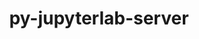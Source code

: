 ---
title: "py-jupyterlab-server"
layout: cache
categories: [package, develop]
meta: {"versions": ["2.10.3"], "compilers": ["gcc@7.5.0"]}
spec_files: 
 - spec-0.json
 - spec-1.json
spec_names:
 - 'py-jupyterlab-server@2.10.3%gcc@7.5.0 arch=linux-ubuntu18.04-x86_64 ^berkeley-db@18.1.40%gcc@7.5.0+cxx~docs+stl patches=b231fcc arch=linux-ubuntu18.04-x86_64 ^bzip2@1.0.8%gcc@7.5.0~debug~pic+shared arch=linux-ubuntu18.04-x86_64 ^diffutils@3.8%gcc@7.5.0 arch=linux-ubuntu18.04-x86_64 ^expat@2.4.8%gcc@7.5.0+libbsd arch=linux-ubuntu18.04-x86_64 ^gdbm@1.19%gcc@7.5.0 arch=linux-ubuntu18.04-x86_64 ^gettext@0.21%gcc@7.5.0+bzip2+curses+git~libunistring+libxml2+tar+xz arch=linux-ubuntu18.04-x86_64 ^libbsd@0.11.5%gcc@7.5.0 arch=linux-ubuntu18.04-x86_64 ^libffi@3.4.2%gcc@7.5.0 arch=linux-ubuntu18.04-x86_64 ^libiconv@1.16%gcc@7.5.0 libs=shared,static arch=linux-ubuntu18.04-x86_64 ^libmd@1.0.4%gcc@7.5.0 arch=linux-ubuntu18.04-x86_64 ^libsodium@1.0.18%gcc@7.5.0 arch=linux-ubuntu18.04-x86_64 ^libxml2@2.9.13%gcc@7.5.0~python arch=linux-ubuntu18.04-x86_64 ^libzmq@4.3.4%gcc@7.5.0~docs~drafts+libbsd+libsodium arch=linux-ubuntu18.04-x86_64 ^ncurses@6.2%gcc@7.5.0~symlinks+termlib abi=none arch=linux-ubuntu18.04-x86_64 ^openssl@1.1.1o%gcc@7.5.0~docs~shared certs=system arch=linux-ubuntu18.04-x86_64 ^perl@5.34.1%gcc@7.5.0+cpanm+shared+threads arch=linux-ubuntu18.04-x86_64 ^pigz@2.7%gcc@7.5.0 arch=linux-ubuntu18.04-x86_64 ^pkgconf@1.8.0%gcc@7.5.0 arch=linux-ubuntu18.04-x86_64 ^py-anyio@3.5.0%gcc@7.5.0 arch=linux-ubuntu18.04-x86_64 ^py-argon2-cffi@21.3.0%gcc@7.5.0 arch=linux-ubuntu18.04-x86_64 ^py-argon2-cffi-bindings@21.2.0%gcc@7.5.0 arch=linux-ubuntu18.04-x86_64 ^py-attrs@21.4.0%gcc@7.5.0 arch=linux-ubuntu18.04-x86_64 ^py-babel@2.9.1%gcc@7.5.0 arch=linux-ubuntu18.04-x86_64 ^py-bleach@4.1.0%gcc@7.5.0 arch=linux-ubuntu18.04-x86_64 ^py-certifi@2021.10.8%gcc@7.5.0 arch=linux-ubuntu18.04-x86_64 ^py-cffi@1.15.0%gcc@7.5.0 arch=linux-ubuntu18.04-x86_64 ^py-charset-normalizer@2.0.12%gcc@7.5.0 arch=linux-ubuntu18.04-x86_64 ^py-cython@0.29.30%gcc@7.5.0 arch=linux-ubuntu18.04-x86_64 ^py-defusedxml@0.7.1%gcc@7.5.0 arch=linux-ubuntu18.04-x86_64 ^py-deprecation@2.1.0%gcc@7.5.0 arch=linux-ubuntu18.04-x86_64 ^py-entrypoints@0.4%gcc@7.5.0 arch=linux-ubuntu18.04-x86_64 ^py-flit-core@3.6.0%gcc@7.5.0 arch=linux-ubuntu18.04-x86_64 ^py-gevent@1.5.0%gcc@7.5.0 arch=linux-ubuntu18.04-x86_64 ^py-greenlet@1.1.2%gcc@7.5.0 arch=linux-ubuntu18.04-x86_64 ^py-idna@3.3%gcc@7.5.0 arch=linux-ubuntu18.04-x86_64 ^py-importlib-resources@5.3.0%gcc@7.5.0 arch=linux-ubuntu18.04-x86_64 ^py-ipython-genutils@0.2.0%gcc@7.5.0 arch=linux-ubuntu18.04-x86_64 ^py-jinja2@3.0.3%gcc@7.5.0~i18n arch=linux-ubuntu18.04-x86_64 ^py-json5@0.9.6%gcc@7.5.0 arch=linux-ubuntu18.04-x86_64 ^py-jsonschema@4.4.0%gcc@7.5.0 arch=linux-ubuntu18.04-x86_64 ^py-jupyter-client@7.1.2%gcc@7.5.0 arch=linux-ubuntu18.04-x86_64 ^py-jupyter-core@4.9.2%gcc@7.5.0 arch=linux-ubuntu18.04-x86_64 ^py-jupyter-packaging11@0.11.1%gcc@7.5.0 arch=linux-ubuntu18.04-x86_64 ^py-jupyter-server@1.13.5%gcc@7.5.0 arch=linux-ubuntu18.04-x86_64 ^py-jupyterlab-pygments@0.1.2%gcc@7.5.0 arch=linux-ubuntu18.04-x86_64 ^py-markupsafe@2.0.1%gcc@7.5.0 arch=linux-ubuntu18.04-x86_64 ^py-mistune@0.8.4%gcc@7.5.0 arch=linux-ubuntu18.04-x86_64 ^py-nbclient@0.5.5%gcc@7.5.0 arch=linux-ubuntu18.04-x86_64 ^py-nbconvert@6.4.2%gcc@7.5.0+serve arch=linux-ubuntu18.04-x86_64 ^py-nbformat@5.1.3%gcc@7.5.0 arch=linux-ubuntu18.04-x86_64 ^py-nest-asyncio@1.5.4%gcc@7.5.0 arch=linux-ubuntu18.04-x86_64 ^py-packaging@21.3%gcc@7.5.0 arch=linux-ubuntu18.04-x86_64 ^py-pandocfilters@1.5.0%gcc@7.5.0 arch=linux-ubuntu18.04-x86_64 ^py-pip@21.3.1%gcc@7.5.0 arch=linux-ubuntu18.04-x86_64 ^py-poetry-core@1.0.8%gcc@7.5.0 arch=linux-ubuntu18.04-x86_64 ^py-prometheus-client@0.12.0%gcc@7.5.0~twisted arch=linux-ubuntu18.04-x86_64 ^py-ptyprocess@0.7.0%gcc@7.5.0 arch=linux-ubuntu18.04-x86_64 ^py-py@1.11.0%gcc@7.5.0 arch=linux-ubuntu18.04-x86_64 ^py-pycparser@2.20%gcc@7.5.0 arch=linux-ubuntu18.04-x86_64 ^py-pygments@2.10.0%gcc@7.5.0 arch=linux-ubuntu18.04-x86_64 ^py-pyparsing@3.0.6%gcc@7.5.0 arch=linux-ubuntu18.04-x86_64 ^py-pyrsistent@0.18.0%gcc@7.5.0 arch=linux-ubuntu18.04-x86_64 ^py-python-dateutil@2.8.2%gcc@7.5.0 arch=linux-ubuntu18.04-x86_64 ^py-pytz@2021.3%gcc@7.5.0 arch=linux-ubuntu18.04-x86_64 ^py-pyzmq@22.3.0%gcc@7.5.0 arch=linux-ubuntu18.04-x86_64 ^py-requests@2.26.0%gcc@7.5.0~socks arch=linux-ubuntu18.04-x86_64 ^py-send2trash@1.8.0%gcc@7.5.0 arch=linux-ubuntu18.04-x86_64 ^py-setuptools@59.4.0%gcc@7.5.0 arch=linux-ubuntu18.04-x86_64 ^py-setuptools-scm@6.3.2%gcc@7.5.0+toml arch=linux-ubuntu18.04-x86_64 ^py-six@1.16.0%gcc@7.5.0 arch=linux-ubuntu18.04-x86_64 ^py-sniffio@1.2.0%gcc@7.5.0 arch=linux-ubuntu18.04-x86_64 ^py-terminado@0.12.1%gcc@7.5.0 arch=linux-ubuntu18.04-x86_64 ^py-testpath@0.6.0%gcc@7.5.0 arch=linux-ubuntu18.04-x86_64 ^py-tomli@1.2.2%gcc@7.5.0 arch=linux-ubuntu18.04-x86_64 ^py-tomlkit@0.7.2%gcc@7.5.0 arch=linux-ubuntu18.04-x86_64 ^py-tornado@6.1%gcc@7.5.0 arch=linux-ubuntu18.04-x86_64 ^py-traitlets@5.1.1%gcc@7.5.0 arch=linux-ubuntu18.04-x86_64 ^py-urllib3@1.26.6%gcc@7.5.0~brotli~secure~socks arch=linux-ubuntu18.04-x86_64 ^py-webencodings@0.5.1%gcc@7.5.0 arch=linux-ubuntu18.04-x86_64 ^py-websocket-client@1.2.1%gcc@7.5.0 arch=linux-ubuntu18.04-x86_64 ^py-wheel@0.37.0%gcc@7.5.0 arch=linux-ubuntu18.04-x86_64 ^py-zipp@3.6.0%gcc@7.5.0 arch=linux-ubuntu18.04-x86_64 ^python@3.8.13%gcc@7.5.0+bz2+ctypes+dbm~debug+ensurepip+libxml2+lzma~nis~optimizations+pic+pyexpat+pythoncmd+readline+shared+sqlite3+ssl~tix~tkinter~ucs4+uuid+zlib patches=0d98e93,4c24573,f2fd060 arch=linux-ubuntu18.04-x86_64 ^readline@8.1%gcc@7.5.0 arch=linux-ubuntu18.04-x86_64 ^sqlite@3.38.5%gcc@7.5.0+column_metadata+dynamic_extensions+fts~functions+rtree arch=linux-ubuntu18.04-x86_64 ^tar@1.34%gcc@7.5.0 zip=pigz arch=linux-ubuntu18.04-x86_64 ^util-linux-uuid@2.37.4%gcc@7.5.0 arch=linux-ubuntu18.04-x86_64 ^xz@5.2.5%gcc@7.5.0+pic libs=shared,static arch=linux-ubuntu18.04-x86_64 ^zlib@1.2.12%gcc@7.5.0+optimize+pic+shared patches=0d38234 arch=linux-ubuntu18.04-x86_64 ^zstd@1.5.2%gcc@7.5.0+programs compression=none libs=shared,static arch=linux-ubuntu18.04-x86_64'
 - 'py-jupyterlab-server@2.10.3%gcc@7.5.0 arch=linux-ubuntu18.04-x86_64 ^berkeley-db@18.1.40%gcc@7.5.0+cxx~docs+stl patches=b231fcc arch=linux-ubuntu18.04-x86_64 ^bzip2@1.0.8%gcc@7.5.0~debug~pic+shared arch=linux-ubuntu18.04-x86_64 ^diffutils@3.8%gcc@7.5.0 arch=linux-ubuntu18.04-x86_64 ^expat@2.4.8%gcc@7.5.0+libbsd arch=linux-ubuntu18.04-x86_64 ^gdbm@1.19%gcc@7.5.0 arch=linux-ubuntu18.04-x86_64 ^gettext@0.21%gcc@7.5.0+bzip2+curses+git~libunistring+libxml2+tar+xz arch=linux-ubuntu18.04-x86_64 ^libbsd@0.11.5%gcc@7.5.0 arch=linux-ubuntu18.04-x86_64 ^libffi@3.4.2%gcc@7.5.0 arch=linux-ubuntu18.04-x86_64 ^libiconv@1.16%gcc@7.5.0 libs=shared,static arch=linux-ubuntu18.04-x86_64 ^libmd@1.0.4%gcc@7.5.0 arch=linux-ubuntu18.04-x86_64 ^libsodium@1.0.18%gcc@7.5.0 arch=linux-ubuntu18.04-x86_64 ^libxml2@2.9.13%gcc@7.5.0~python arch=linux-ubuntu18.04-x86_64 ^libzmq@4.3.4%gcc@7.5.0~docs~drafts+libbsd+libsodium arch=linux-ubuntu18.04-x86_64 ^ncurses@6.2%gcc@7.5.0~symlinks+termlib abi=none arch=linux-ubuntu18.04-x86_64 ^openssl@1.1.1o%gcc@7.5.0~docs~shared certs=system arch=linux-ubuntu18.04-x86_64 ^perl@5.34.1%gcc@7.5.0+cpanm+shared+threads arch=linux-ubuntu18.04-x86_64 ^pigz@2.7%gcc@7.5.0 arch=linux-ubuntu18.04-x86_64 ^pkgconf@1.8.0%gcc@7.5.0 arch=linux-ubuntu18.04-x86_64 ^py-anyio@3.5.0%gcc@7.5.0 arch=linux-ubuntu18.04-x86_64 ^py-argon2-cffi@21.3.0%gcc@7.5.0 arch=linux-ubuntu18.04-x86_64 ^py-argon2-cffi-bindings@21.2.0%gcc@7.5.0 arch=linux-ubuntu18.04-x86_64 ^py-attrs@21.4.0%gcc@7.5.0 arch=linux-ubuntu18.04-x86_64 ^py-babel@2.9.1%gcc@7.5.0 arch=linux-ubuntu18.04-x86_64 ^py-bleach@4.1.0%gcc@7.5.0 arch=linux-ubuntu18.04-x86_64 ^py-certifi@2021.10.8%gcc@7.5.0 arch=linux-ubuntu18.04-x86_64 ^py-cffi@1.15.0%gcc@7.5.0 arch=linux-ubuntu18.04-x86_64 ^py-charset-normalizer@2.0.12%gcc@7.5.0 arch=linux-ubuntu18.04-x86_64 ^py-cython@0.29.30%gcc@7.5.0 arch=linux-ubuntu18.04-x86_64 ^py-defusedxml@0.7.1%gcc@7.5.0 arch=linux-ubuntu18.04-x86_64 ^py-deprecation@2.1.0%gcc@7.5.0 arch=linux-ubuntu18.04-x86_64 ^py-entrypoints@0.4%gcc@7.5.0 arch=linux-ubuntu18.04-x86_64 ^py-flit-core@3.6.0%gcc@7.5.0 arch=linux-ubuntu18.04-x86_64 ^py-gevent@1.5.0%gcc@7.5.0 arch=linux-ubuntu18.04-x86_64 ^py-greenlet@1.1.2%gcc@7.5.0 arch=linux-ubuntu18.04-x86_64 ^py-idna@3.3%gcc@7.5.0 arch=linux-ubuntu18.04-x86_64 ^py-importlib-metadata@1.7.0%gcc@7.5.0 arch=linux-ubuntu18.04-x86_64 ^py-importlib-resources@5.3.0%gcc@7.5.0 arch=linux-ubuntu18.04-x86_64 ^py-ipython-genutils@0.2.0%gcc@7.5.0 arch=linux-ubuntu18.04-x86_64 ^py-jinja2@3.0.3%gcc@7.5.0~i18n arch=linux-ubuntu18.04-x86_64 ^py-json5@0.9.6%gcc@7.5.0 arch=linux-ubuntu18.04-x86_64 ^py-jsonschema@4.4.0%gcc@7.5.0 arch=linux-ubuntu18.04-x86_64 ^py-jupyter-client@7.1.2%gcc@7.5.0 arch=linux-ubuntu18.04-x86_64 ^py-jupyter-core@4.9.2%gcc@7.5.0 arch=linux-ubuntu18.04-x86_64 ^py-jupyter-packaging11@0.11.1%gcc@7.5.0 arch=linux-ubuntu18.04-x86_64 ^py-jupyter-server@1.13.5%gcc@7.5.0 arch=linux-ubuntu18.04-x86_64 ^py-jupyterlab-pygments@0.1.2%gcc@7.5.0 arch=linux-ubuntu18.04-x86_64 ^py-markupsafe@2.0.1%gcc@7.5.0 arch=linux-ubuntu18.04-x86_64 ^py-mistune@0.8.4%gcc@7.5.0 arch=linux-ubuntu18.04-x86_64 ^py-nbclient@0.5.5%gcc@7.5.0 arch=linux-ubuntu18.04-x86_64 ^py-nbconvert@6.4.2%gcc@7.5.0+serve arch=linux-ubuntu18.04-x86_64 ^py-nbformat@5.1.3%gcc@7.5.0 arch=linux-ubuntu18.04-x86_64 ^py-nest-asyncio@1.5.4%gcc@7.5.0 arch=linux-ubuntu18.04-x86_64 ^py-packaging@21.3%gcc@7.5.0 arch=linux-ubuntu18.04-x86_64 ^py-pandocfilters@1.5.0%gcc@7.5.0 arch=linux-ubuntu18.04-x86_64 ^py-pip@21.3.1%gcc@7.5.0 arch=linux-ubuntu18.04-x86_64 ^py-poetry-core@1.0.8%gcc@7.5.0 arch=linux-ubuntu18.04-x86_64 ^py-prometheus-client@0.12.0%gcc@7.5.0~twisted arch=linux-ubuntu18.04-x86_64 ^py-ptyprocess@0.7.0%gcc@7.5.0 arch=linux-ubuntu18.04-x86_64 ^py-py@1.11.0%gcc@7.5.0 arch=linux-ubuntu18.04-x86_64 ^py-pycparser@2.20%gcc@7.5.0 arch=linux-ubuntu18.04-x86_64 ^py-pygments@2.10.0%gcc@7.5.0 arch=linux-ubuntu18.04-x86_64 ^py-pyparsing@3.0.6%gcc@7.5.0 arch=linux-ubuntu18.04-x86_64 ^py-pyrsistent@0.18.0%gcc@7.5.0 arch=linux-ubuntu18.04-x86_64 ^py-python-dateutil@2.8.2%gcc@7.5.0 arch=linux-ubuntu18.04-x86_64 ^py-pytz@2021.3%gcc@7.5.0 arch=linux-ubuntu18.04-x86_64 ^py-pyzmq@22.3.0%gcc@7.5.0 arch=linux-ubuntu18.04-x86_64 ^py-requests@2.26.0%gcc@7.5.0~socks arch=linux-ubuntu18.04-x86_64 ^py-send2trash@1.8.0%gcc@7.5.0 arch=linux-ubuntu18.04-x86_64 ^py-setuptools@59.4.0%gcc@7.5.0 arch=linux-ubuntu18.04-x86_64 ^py-setuptools-scm@6.3.2%gcc@7.5.0+toml arch=linux-ubuntu18.04-x86_64 ^py-six@1.16.0%gcc@7.5.0 arch=linux-ubuntu18.04-x86_64 ^py-sniffio@1.2.0%gcc@7.5.0 arch=linux-ubuntu18.04-x86_64 ^py-terminado@0.12.1%gcc@7.5.0 arch=linux-ubuntu18.04-x86_64 ^py-testpath@0.6.0%gcc@7.5.0 arch=linux-ubuntu18.04-x86_64 ^py-tomli@1.2.2%gcc@7.5.0 arch=linux-ubuntu18.04-x86_64 ^py-tomlkit@0.7.2%gcc@7.5.0 arch=linux-ubuntu18.04-x86_64 ^py-tornado@6.1%gcc@7.5.0 arch=linux-ubuntu18.04-x86_64 ^py-traitlets@5.1.1%gcc@7.5.0 arch=linux-ubuntu18.04-x86_64 ^py-typing-extensions@4.1.1%gcc@7.5.0 arch=linux-ubuntu18.04-x86_64 ^py-urllib3@1.26.6%gcc@7.5.0~brotli~secure~socks arch=linux-ubuntu18.04-x86_64 ^py-webencodings@0.5.1%gcc@7.5.0 arch=linux-ubuntu18.04-x86_64 ^py-websocket-client@1.2.1%gcc@7.5.0 arch=linux-ubuntu18.04-x86_64 ^py-wheel@0.37.0%gcc@7.5.0 arch=linux-ubuntu18.04-x86_64 ^py-zipp@3.6.0%gcc@7.5.0 arch=linux-ubuntu18.04-x86_64 ^python@3.7.13%gcc@7.5.0+bz2+ctypes+dbm~debug+ensurepip+libxml2+lzma~nis~optimizations+pic+pyexpat+pythoncmd+readline+shared+sqlite3+ssl~tix~tkinter~ucs4+uuid+zlib patches=0d98e93,f2fd060 arch=linux-ubuntu18.04-x86_64 ^readline@8.1%gcc@7.5.0 arch=linux-ubuntu18.04-x86_64 ^sqlite@3.38.5%gcc@7.5.0+column_metadata+dynamic_extensions+fts~functions+rtree arch=linux-ubuntu18.04-x86_64 ^tar@1.34%gcc@7.5.0 zip=pigz arch=linux-ubuntu18.04-x86_64 ^util-linux-uuid@2.37.4%gcc@7.5.0 arch=linux-ubuntu18.04-x86_64 ^xz@5.2.5%gcc@7.5.0~pic libs=shared,static arch=linux-ubuntu18.04-x86_64 ^zlib@1.2.12%gcc@7.5.0+optimize+pic+shared patches=0d38234 arch=linux-ubuntu18.04-x86_64 ^zstd@1.5.2%gcc@7.5.0+programs compression=none libs=shared,static arch=linux-ubuntu18.04-x86_64'
---
